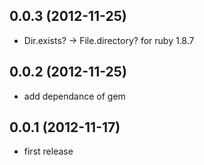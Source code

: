 ## 0.0.3 (2012-11-25)

* Dir.exists? -> File.directory? for ruby 1.8.7

## 0.0.2 (2012-11-25)

* add dependance of gem

## 0.0.1 (2012-11-17)

* first release
